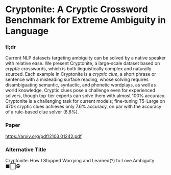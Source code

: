 # Cryptonite: A Cryptic Crossword Benchmark for Extreme Ambiguity in Language

### tl;dr

Current NLP datasets targeting ambiguity can be solved by a native speaker with relative ease.
We present Cryptonite, a large-scale dataset based on _cryptic_ crosswords, which is both linguistically complex and naturally sourced.
Each example in Cryptonite is a _cryptic clue_, a short phrase or sentence with a misleading surface reading, whose solving requires disambiguating semantic, syntactic, and phonetic wordplays, as well as world knowledge.
Cryptic clues pose a challenge even for experienced solvers, though top-tier experts can solve them with almost 100% accuracy.
Cryptonite is a challenging task for current models; fine-tuning T5-Large on 470k cryptic clues achieves only 7.6% accuracy, on par with the accuracy of a rule-based clue solver (8.6%).

### Paper

https://arxiv.org/pdf/2103.01242.pdf

### Alternative Title
Cryptonite: How I Stopped Worrying and Learned(?) to Love Ambiguity :black_large_square::white_large_square::detective:

